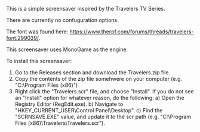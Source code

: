 This is a simple screensaver inspired by the Travelers TV Series.

There are currently no confuguration options.

The font was found here:  https://www.therpf.com/forums/threads/travelers-font.299039/.

This screensaver uses MonoGame as the engine.

To install this screensaver:

1) Go to the Releases section and download the Travelers.zip file.
2) Copy the contents of the zip file somehwere on your computer (e.g. "C:\Program Files (x86)")
3) Right click the "Travelers.scr" file, and choose "Install".  If you do not see an "Install" option for whatever reason, do the following:
    a) Open the Registry Editor (RegEdit.exe).
    b) Navigate to "HKEY_CURRENT_USER\Control Panel\Desktop".
    c) Find the "SCRNSAVE.EXE" value, and update it to the scr path (e.g. "C:\Program Files (x86)\Travelers\Travelers.scr").